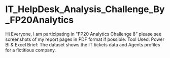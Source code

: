 # IT_HelpDesk_Analysis_Challenge_By_FP20Analytics
Hi Everyone,  I am participating in "FP20 Analytics Challenge 8” please see screenshots of my report pages in PDF format if possible.  Tool Used: Power BI &amp; Excel  Brief: The dataset shows the IT tickets data and Agents profiles for a fictitious company.
